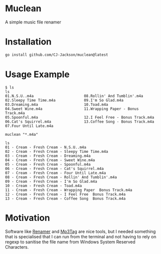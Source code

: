 # Muclean

A simple music file renamer

# Installation

```sh
go install github.com/CJ-Jackson/muclean@latest
```
# Usage Example

```
$ ls
ls
01.N.S.U..m4a                       08.Rollin' And Tumblin'.m4a
02.Sleepy Time Time.m4a             09.I'm So Glad.m4a
03.Dreaming.m4a                     10.Toad.m4a
04.Sweet Wine.m4a                   11.Wrapping Paper - Bonus Track.m4a
05.Spoonful.m4a                     12.I Feel Free - Bonus Track.m4a
06.Cat's Squirrel.m4a               13.Coffee Song - Bonus Track.m4a
07.Four Until Late.m4a

muclean "*.m4a"

ls
01 - Cream - Fresh Cream - N.S.U..m4a
02 - Cream - Fresh Cream - Sleepy Time Time.m4a
03 - Cream - Fresh Cream - Dreaming.m4a
04 - Cream - Fresh Cream - Sweet Wine.m4a
05 - Cream - Fresh Cream - Spoonful.m4a
06 - Cream - Fresh Cream - Cat's Squirrel.m4a
07 - Cream - Fresh Cream - Four Until Late.m4a
08 - Cream - Fresh Cream - Rollin' And Tumblin'.m4a
09 - Cream - Fresh Cream - I'm So Glad.m4a
10 - Cream - Fresh Cream - Toad.m4a
11 - Cream - Fresh Cream - Wrapping Paper  Bonus Track.m4a
12 - Cream - Fresh Cream - I Feel Free  Bonus Track.m4a
13 - Cream - Fresh Cream - Coffee Song  Bonus Track.m4a
```

# Motivation

Software like [Renamer](https://renamer.com/) and [Mp3Tag](https://www.mp3tag.de/en/) are nice tools, but I
needed something that is specialised that I can run from the terminal and not having to rely on regexp to sanitise the
file name from Windows System Reserved Characters.